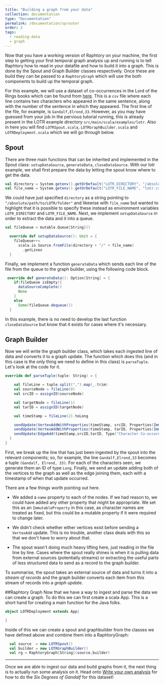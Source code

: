 ```yaml
---
title: "Building a graph from your data"
collection: documentation
type: "Documentation"
permalink: /documentation/sprouter
order: 2
tags:
  - reading-data
  - graph
---
```


Now that you have a working version of Raphtory on your machine, the first step to getting your first temporal graph analysis up and running is to tell Raphtory how to read in your datafile and how to build it into a graph. This is done by the Spout and Graph Builder classes respectively. Once these are build they can be passed to a `RaphtoryGraph` which will use the both components to build up the temporal graph.

For this example, we will use a dataset of co-occurrences in the Lord of the Rings books which can be found from [here](https://github.com/Raphtory/Examples/tree/main/src/main/scala/examples/lotr/lotr.csv). This is a `csv` file where each line contains two characters who appeared in the same sentence, along with the number of the sentence in which they appeared. The first line of the file, for example, is `Gandalf,Elrond,33`. However, as you may have guessed from your job in the pervious tutorial running, this is already present in the LOTR example directory `src/main/scala/examples/lotr`. Also in here you will find `LOTRSpout.scala`, `LOTRGraphBuilder.scala` and `LOTRDeployment.scala` which we will go through below.

## Spout

There are three main functions that can be inherited and implemented in the Spout class: `setupDataSource`, `generateData`, `closeDataSource`. With our lotr example, we shall first prepare the data by letting the spout know where to get the data.

```scala
val directory = System.getenv().getOrDefault("LOTR_DIRECTORY", "/absolute/path/to/LOTR/folder").trim
val file_name = System.getenv().getOrDefault("LOTR_FILE_NAME", "lotr.csv").trim
```

We could have just specified `directory` as a string pointing to `"/absolute/path/to/LOTR/folder"` and likewise with `file_name` but wanted to highlight that it is possible to specify these instead as environment variables `LOTR_DIRECTORY` and `LOTR_FILE_NAME`. Next, we implement `setupDataSource` in order to extract the data and it into a queue.

```scala
val fileQueue = mutable.Queue[String]()

  override def setupDataSource(): Unit = {
    fileQueue++=
      scala.io.Source.fromFile(directory + "/" + file_name)
        .getLines
  }
```

Finally, we implement a function `generateData` which sends each line of the file from the queue to the graph builder, using the following code block.

```scala
 override def generateData(): Option[String] = {
    if(fileQueue isEmpty){
      dataSourceComplete()
      None
    }
    else
      Some(fileQueue.dequeue())
  }
```

In this example, there is no need to develop the last function `closeDataSource` but know that it exists for cases where it's necessary.

## Graph Builder

Now we will write the graph builder class, which takes each ingested line of data and converts it to a graph update. The function which does this (and in this case is the only thing we need to define in this class) is `parseTuple`. Let's look at the code for it.

```scala
override def parseTuple(tuple: String) = {

    val fileLine = tuple.split(",").map(_.trim)
    val sourceNode = fileLine(0)
    val srcID = assignID(sourceNode)

    val targetNode = fileLine(1)
    val tarID = assignID(targetNode)

    val timeStamp = fileLine(2).toLong

    sendUpdate(VertexAddWithProperties(timeStamp, srcID, Properties(ImmutableProperty("name",sourceNode)),Type("Character")))
    sendUpdate(VertexAddWithProperties(timeStamp, tarID, Properties(ImmutableProperty("name",targetNode)),Type("Character")))
    sendUpdate(EdgeAdd(timeStamp,srcID,tarID, Type("Character Co-occurence")))
  }
}
```

First, we break up the line that has just been ingested by the spout into the relevant components; so, for example, the line `Gandalf,Elrond,33` becomes a tuple `(Gandalf, Elrond, 33)`. For each of the characters seen, we generate them an ID of type `Long`. Finally, we send an update adding both of the vertices to the graph as well as the edge joining them, each with a timestamp of when that update occurred.

There are a few things worth pointing out here.

* We added a `name` property to each of the nodes. If we had reason to, we could have added any other property that might be appropriate. We set this as an `ImmutableProperty` in this case, as character names are treated as fixed, but this could be a mutable property if it were required to change later.

* We didn't check whether either vertices exist before sending a `VertexAdd` update. This is no trouble, another class deals with this so that we don't have to worry about that.

* The spout wasn't doing much heavy lifting here, just reading in the file line by line. Cases where the spout really shines is when it is pulling data from external sources (potentially streams) or extracting the useful parts of less structured data to send as a record to the graph builder.

To summarise, the spout takes an external source of data and turns it into a _stream of records_ and the graph builder converts each item from this stream of records into a _graph update_.

##Raphtory Graph
Now that we have a way to ingest and parse the data we can create a graph. To do this we can first create a scala App. This is a short hand for creating a main function for the Java folks.

````scala
object LOTRDeployment extends App{

}

````

Inside of this we can create a spout and graphbuilder from the classes we have defined above and combine them into a RaphtoryGraph:

````scala
  val source  = new LOTRSpout()
  val builder = new LOTRGraphBuilder()
  val rg = RaphtoryGraph[String](source,builder)

````
---

Once we are able to ingest our data and build graphs from it, the next thing is to actually run some analysis on it. Head onto [Write your own analysis](/documentation/analysis-qs) for how to do the _Six Degrees of Gandalf_ for this dataset!
